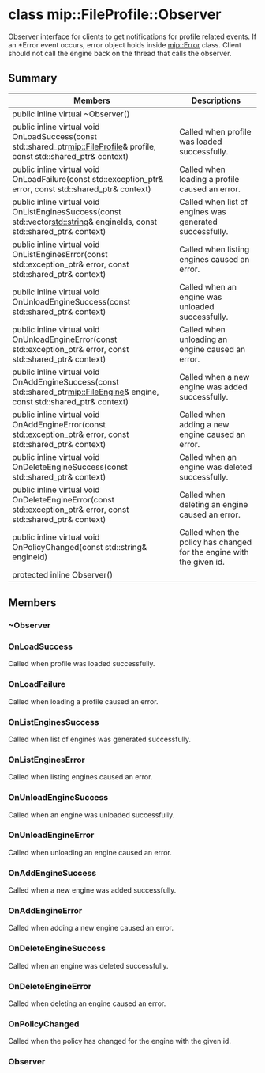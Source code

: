 # class mip::FileProfile::Observer 
[Observer](#classmip_1_1_file_profile_1_1_observer) interface for clients to get notifications for profile related events.
If an *Error event occurs, error object holds inside [mip::Error](#classmip_1_1_error) class. 
Client should not call the engine back on the thread that calls the observer.
  
## Summary
 Members                        | Descriptions                                
--------------------------------|---------------------------------------------
public inline virtual ~Observer()  |  
public inline virtual void OnLoadSuccess(const std::shared_ptr<mip::FileProfile>& profile, const std::shared_ptr<void>& context)  |  Called when profile was loaded successfully.
public inline virtual void OnLoadFailure(const std::exception_ptr& error, const std::shared_ptr<void>& context)  |  Called when loading a profile caused an error.
public inline virtual void OnListEnginesSuccess(const std::vector<std::string>& engineIds, const std::shared_ptr<void>& context)  |  Called when list of engines was generated successfully.
public inline virtual void OnListEnginesError(const std::exception_ptr& error, const std::shared_ptr<void>& context)  |  Called when listing engines caused an error.
public inline virtual void OnUnloadEngineSuccess(const std::shared_ptr<void>& context)  |  Called when an engine was unloaded successfully.
public inline virtual void OnUnloadEngineError(const std::exception_ptr& error, const std::shared_ptr<void>& context)  |  Called when unloading an engine caused an error.
public inline virtual void OnAddEngineSuccess(const std::shared_ptr<mip::FileEngine>& engine, const std::shared_ptr<void>& context)  |  Called when a new engine was added successfully.
public inline virtual void OnAddEngineError(const std::exception_ptr& error, const std::shared_ptr<void>& context)  |  Called when adding a new engine caused an error.
public inline virtual void OnDeleteEngineSuccess(const std::shared_ptr<void>& context)  |  Called when an engine was deleted successfully.
public inline virtual void OnDeleteEngineError(const std::exception_ptr& error, const std::shared_ptr<void>& context)  |  Called when deleting an engine caused an error.
public inline virtual void OnPolicyChanged(const std::string& engineId)  |  Called when the policy has changed for the engine with the given id.
protected inline Observer()  |  
  
## Members
  
### ~Observer
  
### OnLoadSuccess
Called when profile was loaded successfully.
  
### OnLoadFailure
Called when loading a profile caused an error.
  
### OnListEnginesSuccess
Called when list of engines was generated successfully.
  
### OnListEnginesError
Called when listing engines caused an error.
  
### OnUnloadEngineSuccess
Called when an engine was unloaded successfully.
  
### OnUnloadEngineError
Called when unloading an engine caused an error.
  
### OnAddEngineSuccess
Called when a new engine was added successfully.
  
### OnAddEngineError
Called when adding a new engine caused an error.
  
### OnDeleteEngineSuccess
Called when an engine was deleted successfully.
  
### OnDeleteEngineError
Called when deleting an engine caused an error.
  
### OnPolicyChanged
Called when the policy has changed for the engine with the given id.
  
### Observer